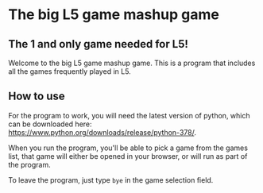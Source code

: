 # The big L5 game mashup game
## The 1 and only game needed for L5!

Welcome to the big L5 game mashup game. This is a program that includes all the games frequently played in L5. 

## How to use

For the program to work, you will need the latest version of python, which can be downloaded here: https://www.python.org/downloads/release/python-378/.

When you run the program, you'll be able to pick a game from the games list, that game will either be opened in your browser, or will run as part of the program. 

To leave the program, just type `bye` in the game selection field.